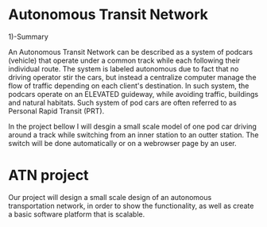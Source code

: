 # Autonomous Transit Network 

1)-Summary 

 An Autonomous Transit Network can be described as a system of podcars (vehicle) that operate under a common track while each following their individual route. The system is labeled autonomous due to fact that no driving operator stir the cars, but instead a centralize computer manage the flow of traffic depending on each client's destination. In such system, the podcars operate on an ELEVATED guideway, while avoiding traffic, buildings and natural habitats. Such system of pod cars are often referred to as Personal Rapid Transit (PRT). 
 
In the project bellow I will desgin a small scale model of one pod car driving around a track while switching from an inner station to an outter station. The switch will be done automatically or on a webrowser page by an user. 

 
  # ATN project
 
 Our project will design a small scale design of an autonomous transportation network, in order to show the functionality, as well as create a basic software platform that is scalable. 
  
